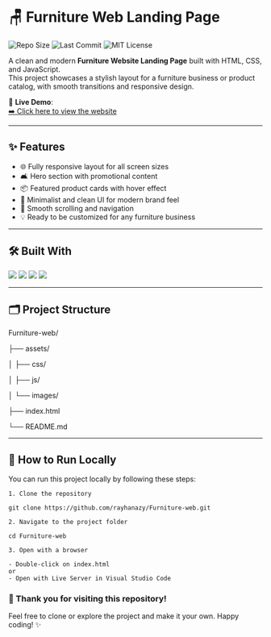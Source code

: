 # 🪑 Furniture Web Landing Page

![Repo Size](https://img.shields.io/github/repo-size/rayhanazy/Furniture-web)
![Last Commit](https://img.shields.io/github/last-commit/rayhanazy/Furniture-web)
![MIT License](https://img.shields.io/github/license/rayhanazy/Furniture-web)

A clean and modern **Furniture Website Landing Page** built with HTML, CSS, and JavaScript.  
This project showcases a stylish layout for a furniture business or product catalog, with smooth transitions and responsive design.

🔗 **Live Demo**:  
[➡️ Click here to view the website](https://rayhanazy.github.io/Furniture-web/)

---

## ✨ Features

- 🌐 Fully responsive layout for all screen sizes
- 🛋️ Hero section with promotional content
- 📦 Featured product cards with hover effect
- 🎨 Minimalist and clean UI for modern brand feel
- 🔽 Smooth scrolling and navigation
- 💡 Ready to be customized for any furniture business

---

## 🛠️ Built With

<p>
  <img src="https://img.shields.io/badge/HTML5-E34F26?style=for-the-badge&logo=html5&logoColor=white" />
  <img src="https://img.shields.io/badge/CSS3-1572B6?style=for-the-badge&logo=css3&logoColor=white" />
  <img src="https://img.shields.io/badge/JavaScript-F7DF1E?style=for-the-badge&logo=javascript&logoColor=black" />
  <img src="https://img.shields.io/badge/Responsive-Design-green?style=for-the-badge" />
</p>

---

## 🗂️ Project Structure

Furniture-web/

├── assets/

│ ├── css/

│ ├── js/

│ └── images/

├── index.html

└── README.md

---

## 🚀 How to Run Locally

You can run this project locally by following these steps:
```
1. Clone the repository

git clone https://github.com/rayhanazy/Furniture-web.git

2. Navigate to the project folder

cd Furniture-web

3. Open with a browser

- Double-click on index.html
or
- Open with Live Server in Visual Studio Code
```


### 🎉 Thank you for visiting this repository!
Feel free to clone or explore the project and make it your own. Happy coding! ✨
